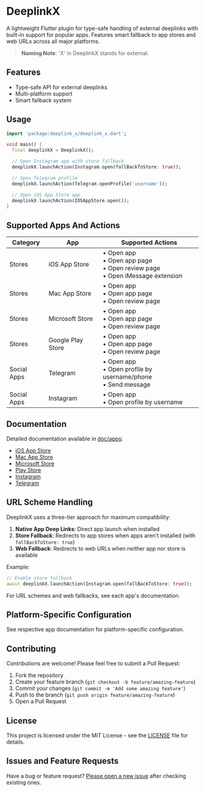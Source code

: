 # DeeplinkX

A lightweight Flutter plugin for type-safe handling of external deeplinks with built-in support for popular apps. Features smart fallback to app stores and web URLs across all major platforms.

> **Naming Note**: 'X' in DeeplinkX stands for external.

## Features

- Type-safe API for external deeplinks
- Multi-platform support
- Smart fallback system

## Usage

```dart
import 'package:deeplink_x/deeplink_x.dart';

void main() {
  final deeplinkX = DeeplinkX();

  // Open Instagram app with store fallback
  deeplinkX.launchAction(Instagram.open(fallBackToStore: true));

  // Open Telegram profile
  deeplinkX.launchAction(Telegram.openProfile('username'));

  // Open iOS App Store app
  deeplinkX.launchAction(IOSAppStore.open());
}
```

## Supported Apps And Actions

| Category    | App               | Supported Actions                                                                |
| ----------- | ----------------- | -------------------------------------------------------------------------------- |
| Stores      | iOS App Store     | • Open app<br>• Open app page<br>• Open review page<br>• Open iMessage extension |
| Stores      | Mac App Store     | • Open app<br>• Open app page<br>• Open review page                              |
| Stores      | Microsoft Store   | • Open app<br>• Open app page<br>• Open review page                              |
| Stores      | Google Play Store | • Open app<br>• Open app page<br>• Open review page                              |
| Social Apps | Telegram          | • Open app<br>• Open profile by username/phone<br>• Send message                 |
| Social Apps | Instagram         | • Open app<br>• Open profile by username                                         |

## Documentation

Detailed documentation available in [doc/apps](doc/apps):

- [iOS App Store](doc/apps/stores/ios_app_store.md)
- [Mac App Store](doc/apps/stores/mac_app_store.md)
- [Microsoft Store](doc/apps/stores/microsoft_store.md)
- [Play Store](doc/apps/stores/play_store.md)
- [Instagram](doc/apps/instagram.md)
- [Telegram](doc/apps/telegram.md)

## URL Scheme Handling

DeeplinkX uses a three-tier approach for maximum compatibility:

1. **Native App Deep Links**: Direct app launch when installed
2. **Store Fallback**: Redirects to app stores when apps aren't installed (with `fallBackToStore: true`)
3. **Web Fallback**: Redirects to web URLs when neither app nor store is available

Example:
```dart
// Enable store fallback
await deeplinkX.launchAction(Instagram.open(fallBackToStore: true));
```

For URL schemes and web fallbacks, see each app's documentation.

## Platform-Specific Configuration
See respective app documentation for platform-specific configuration.

## Contributing

Contributions are welcome! Please feel free to submit a Pull Request:

1. Fork the repository
2. Create your feature branch (`git checkout -b feature/amazing-feature`)
3. Commit your changes (`git commit -m 'Add some amazing feature'`)
4. Push to the branch (`git push origin feature/amazing-feature`)
5. Open a Pull Request

## License

This project is licensed under the MIT License - see the [LICENSE](LICENSE) file for details.

## Issues and Feature Requests

Have a bug or feature request? [Please open a new issue](https://github.com/ParhamHatan/DeeplinkX/issues) after checking existing ones.